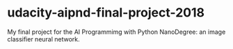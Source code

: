 # udacity-aipnd-final-project-2018
My final project for the AI Programmimg with Python NanoDegree: an image classifier neural network. 
